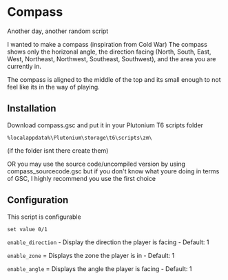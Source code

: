 # Compass
Another day, another random script

I wanted to make a compass (inspiration from Cold War)
The compass shows only the horizonal angle, the direction facing (North, South, East, West, Northeast, Northwest, Southeast, Southwest), and the area you are currently in.

The compass is aligned to the middle of the top and its small enough to not feel like its in the way of playing. 

## Installation
Download compass.gsc and put it in your Plutonium T6 scripts folder

```%localappdata%\Plutonium\storage\t6\scripts\zm\```

(if the folder isnt there create them)


OR you may use the source code/uncompiled version by using compass_sourcecode.gsc but if you don't know what youre doing in terms of GSC, I highly recommend you use the first choice

## Configuration
This script is configurable

```set value 0/1```

``enable_direction`` - Display the direction the player is facing - Default: 1

``enable_zone`` = Displays the zone the player is in - Default: 1

``enable_angle`` = Displays the angle the player is facing - Default: 1
